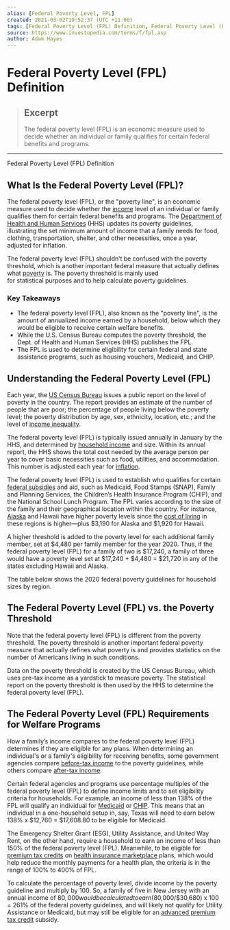 ```yaml
---
alias: [Federal Poverty Level, FPL]
created: 2021-03-02T19:52:37 (UTC +11:00)
tags: [Federal Poverty Level (FPL) Definition, Federal Poverty Level (FPL) Definition]
source: https://www.investopedia.com/terms/f/fpl.asp
author: Adam Hayes
---
```


# Federal Poverty Level (FPL) Definition

> ## Excerpt
> The federal poverty level (FPL) is an economic measure used to decide whether an individual or family qualifies for certain federal benefits and programs.

---

Federal Poverty Level (FPL) Definition
## What Is the Federal Poverty Level (FPL)?

The federal poverty level (FPL), or the "poverty line", is an economic measure used to decide whether the [income](https://www.investopedia.com/terms/i/income.asp) level of an individual or family qualifies them for certain federal benefits and programs. The [Department of Health and Human Services](https://www.investopedia.com/terms/u/us-department-health-and-human-services-hhs.asp) (HHS) updates its poverty guidelines, illustrating the set minimum amount of income that a family needs for food, clothing, transportation, shelter, and other necessities, once a year, adjusted for inflation.

The federal poverty level (FPL) shouldn’t be confused with the poverty threshold, which is another important federal measure that actually defines what [poverty](https://www.investopedia.com/terms/p/poverty.asp) is. The poverty threshold is mainly used for statistical purposes and to help calculate poverty guidelines.

### Key Takeaways

-   The federal poverty level (FPL), also known as the "poverty line", is the amount of annualized income earned by a household, below which they would be eligible to receive certain welfare benefits.
-   While the U.S. Census Bureau computes the poverty threshold, the Dept. of Health and Human Services (HHS) publishes the FPL.
-   The FPL is used to determine eligibility for certain federal and state assistance programs, such as housing vouchers, Medicaid, and CHIP.

## Understanding the Federal Poverty Level (FPL)

Each year, the [US Census Bureau](https://www.investopedia.com/terms/b/bureauofcensus.asp) issues a public report on the level of poverty in the country. The report provides an estimate of the number of people that are poor; the percentage of people living below the poverty level; the poverty distribution by age, sex, ethnicity, location, etc.; and the level of [income inequality](https://www.investopedia.com/terms/i/income-inequality.asp).

The federal poverty level (FPL) is typically issued annually in January by the HHS, and determined by [household income](https://www.investopedia.com/terms/h/household_income.asp) and size. Within its annual report, the HHS shows the total cost needed by the average person per year to cover basic necessities such as food, utilities, and accommodation. This number is adjusted each year for [inflation](https://www.investopedia.com/terms/i/inflation.asp).

The federal poverty level (FPL) is used to establish who qualifies for certain [federal subsidies](https://www.investopedia.com/terms/s/subsidy.asp) and aid, such as Medicaid, Food Stamps (SNAP), Family and Planning Services, the Children’s Health Insurance Program (CHIP), and the National School Lunch Program. The FPL varies according to the size of the family and their geographical location within the country. For instance, [Alaska](https://www.investopedia.com/articles/personal-finance/091415/how-much-money-do-you-need-live-alaska.asp) and Hawaii have higher poverty levels since the [cost of living](https://www.investopedia.com/terms/c/cost-of-living.asp) in these regions is higher—plus $3,190 for Alaska and $1,920 for Hawaii.

A higher threshold is added to the poverty level for each additional family member, set at $4,480 per family member for the year 2020. Thus, if the federal poverty level (FPL) for a family of two is $17,240, a family of three would have a poverty level set at $17,240 + $4,480 = $21,720 in any of the states excluding Hawaii and Alaska.

The table below shows the 2020 federal poverty guidelines for household sizes by region.

## The Federal Poverty Level (FPL) vs. the Poverty Threshold

Note that the federal poverty level (FPL) is different from the poverty threshold. The poverty threshold is another important federal poverty measure that actually defines what poverty is and provides statistics on the number of Americans living in such conditions.

Data on the poverty threshold is created by the US Census Bureau, which uses pre-tax income as a yardstick to measure poverty. The statistical report on the poverty threshold is then used by the HHS to determine the federal poverty level (FPL).

## The Federal Poverty Level (FPL) Requirements for Welfare Programs

How a family’s income compares to the federal poverty level (FPL) determines if they are eligible for any plans. When determining an individual's or a family's eligibility for receiving benefits, some government agencies compare [before-tax income](https://www.investopedia.com/terms/g/grossincome.asp) to the poverty guidelines, while others compare [after-tax income](https://www.investopedia.com/terms/a/aftertaxincome.asp).

Certain federal agencies and programs use percentage multiples of the federal poverty level (FPL) to define income limits and to set eligibility criteria for households. For example, an income of less than 138% of the FPL will qualify an individual for [Medicaid](https://www.investopedia.com/terms/m/medicaid.asp) or [CHIP](https://www.investopedia.com/terms/c/childrens-health-insurance-program-chip.asp). This means that an individual in a one-household setup in, say, Texas will need to earn below 138% x $12,760 = $17,608.80 to be eligible for Medicaid.

The Emergency Shelter Grant (ESG), Utility Assistance, and United Way Rent, on the other hand, require a household to earn an income of less than 150% of the federal poverty level (FPL). Meanwhile, to be eligible for [premium tax credits](https://www.investopedia.com/terms/a/advanced-premium-tax-credit.asp) on [health insurance marketplace](https://www.investopedia.com/terms/h/health-insurance-marketplace.asp) plans, which would help reduce the monthly payments for a health plan, the criteria is in the range of 100% to 400% of FPL.

To calculate the percentage of poverty level, divide income by the poverty guideline and multiply by 100. So, a family of five in New Jersey with an annual income of $80,000 would be calculated to earn ($80,000/$30,680) x 100 = 261% of the federal poverty guidelines, and will likely not qualify for Utility Assistance or Medicaid, but may still be eligible for an [advanced premium tax credit](https://www.investopedia.com/terms/a/advanced-premium-tax-credit.asp) subsidy.

